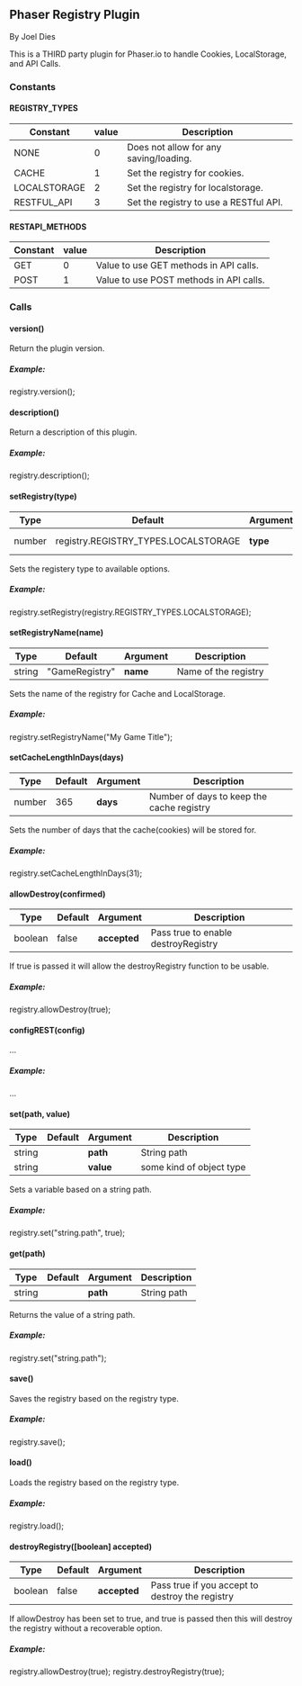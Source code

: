 ## Phaser Registry Plugin
By Joel Dies

This is a THIRD party plugin for Phaser.io to handle Cookies, LocalStorage, and API Calls.


### Constants

#### REGISTRY_TYPES
| Constant | value | Description |
| --- | --- | --- |
| NONE | 0 | Does not allow for any saving/loading. |
| CACHE | 1 | Set the registry for cookies. |
| LOCALSTORAGE | 2 | Set the registry for localstorage. |
| RESTFUL_API | 3 | Set the registry to use a RESTful API. |

#### RESTAPI_METHODS
| Constant | value | Description |
| --- | --- | --- |
| GET | 0 | Value to use GET methods in API calls. |
| POST | 1 | Value to use POST methods in API calls. |

### Calls

#### version()
Return the plugin version.
##### **Example:**
registry.version();

#### description()
Return a description of this plugin.
##### **Example:**
registry.description();

#### setRegistry(type)
| Type | Default | Argument | Description |
| --- | --- | --- | --- |
| number | registry.REGISTRY_TYPES.LOCALSTORAGE | **type** | Registry Type |
Sets the registery type to available options.
##### **Example:**
registry.setRegistry(registry.REGISTRY_TYPES.LOCALSTORAGE);

#### setRegistryName(name)
| Type | Default | Argument | Description |
| --- | --- | --- | --- |
| string | "GameRegistry" | **name** | Name of the registry |
Sets the name of the registry for Cache and LocalStorage.
##### **Example:**
registry.setRegistryName("My Game Title");

#### setCacheLengthInDays(days)
| Type | Default | Argument | Description |
| --- | --- | --- | --- |
| number | 365 | **days** | Number of days to keep the cache registry |
Sets the number of days that the cache(cookies) will be stored for.
##### **Example:**
registry.setCacheLengthInDays(31);

#### allowDestroy(confirmed)
| Type | Default | Argument | Description |
| --- | --- | --- | --- |
| boolean | false | **accepted** | Pass true to enable destroyRegistry |
If true is passed it will allow the destroyRegistry function to be usable.
##### **Example:**
registry.allowDestroy(true);

#### configREST(config)
...
##### **Example:**
...

#### set(path, value)
| Type | Default | Argument | Description |
| --- | --- | --- | --- |
| string | | **path** | String path |
| string | | **value** | some kind of object type |
Sets a variable based on a string path.
##### **Example:**
registry.set("string.path", true);

#### get(path)
| Type | Default | Argument | Description |
| --- | --- | --- | --- |
| string | | **path** | String path |
Returns the value of a string path.
##### **Example:**
registry.set("string.path");

#### save()
Saves the registry based on the registry type.
##### **Example:**
registry.save();

#### load()
Loads the registry based on the registry type.
##### **Example:**
registry.load();

#### destroyRegistry([boolean] accepted)
| Type | Default | Argument | Description |
| --- | --- | --- | --- |
| boolean | false | **accepted** | Pass true if you accept to destroy the registry |
If allowDestroy has been set to true, and true is passed then this will destroy the registry without a recoverable option.
##### **Example:**
registry.allowDestroy(true);
registry.destroyRegistry(true);
